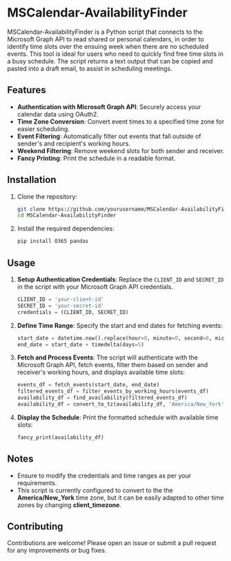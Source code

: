 # MSCalendar-AvailabilityFinder

MSCalendar-AvailabilityFinder is a Python script that connects to the Microsoft Graph API to read shared or personal calendars, in order to identify time slots over the ensuing week when there are no scheduled events. This tool is ideal for users who need to quickly find free time slots in a busy schedule. The script returns a text output that can be copied and pasted into a draft email, to assist in scheduling meetings.

## Features

- **Authentication with Microsoft Graph API**: Securely access your calendar data using OAuth2.
- **Time Zone Conversion**: Convert event times to a specified time zone for easier scheduling.
- **Event Filtering**: Automatically filter out events that fall outside of sender's and recipient's working hours.
- **Weekend Filtering**: Remove weekend slots for both sender and receiver.
- **Fancy Printing**: Print the schedule in a readable format.

## Installation

1. Clone the repository:
    ```sh
    git clone https://github.com/yourusername/MSCalendar-AvailabilityFinder.git
    cd MSCalendar-AvailabilityFinder
    ```

2. Install the required dependencies:
    ```sh
    pip install O365 pandas
    ```

## Usage

1. **Setup Authentication Credentials**:
    Replace the `CLIENT_ID` and `SECRET_ID` in the script with your Microsoft Graph API credentials.
    ```python
    CLIENT_ID = 'your-client-id'
    SECRET_ID = 'your-secret-id'
    credentials = (CLIENT_ID, SECRET_ID)
    ```

2. **Define Time Range**:
    Specify the start and end dates for fetching events:
    ```python
    start_date = datetime.now().replace(hour=0, minute=0, second=0, microsecond=0, tzinfo=timezone.utc) + timedelta(days=1)
    end_date = start_date + timedelta(days=5)
    ```

3. **Fetch and Process Events**:
    The script will authenticate with the Microsoft Graph API, fetch events, filter them based on sender and receiver's working hours, and displays available time slots:
    ```python
    events_df = fetch_events(start_date, end_date)
    filtered_events_df = filter_events_by_working_hours(events_df)
    availability_df = find_availability(filtered_events_df)
    availability_df = convert_to_tz(availability_df, 'America/New_York')
    ```

4. **Display the Schedule**:
    Print the formatted schedule with available time slots:
    ```python
    fancy_print(availability_df)
    ```

## Notes

- Ensure to modify the credentials and time ranges as per your requirements.
- This script is currently configured to convert to the the **America/New_York** time zone, but it can be easily adapted to other time zones by changing **client_timezone**.

## Contributing

Contributions are welcome! Please open an issue or submit a pull request for any improvements or bug fixes.

